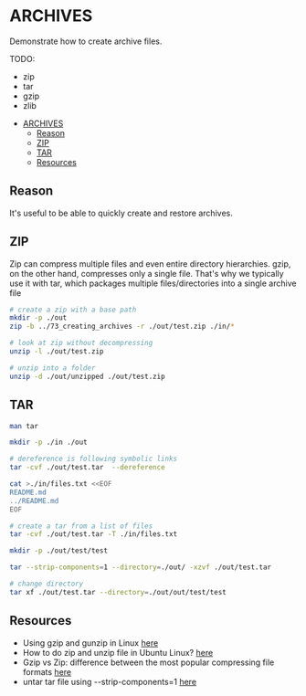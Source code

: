 # ARCHIVES

Demonstrate how to create archive files.  

TODO:

* zip
* tar
* gzip
* zlib

- [ARCHIVES](#archives)
  - [Reason](#reason)
  - [ZIP](#zip)
  - [TAR](#tar)
  - [Resources](#resources)

## Reason

It's useful to be able to quickly create and restore archives.  

## ZIP

Zip can compress multiple files and even entire directory hierarchies. gzip, on the other hand, compresses only a single file. That's why we typically use it with tar, which packages multiple files/directories into a single archive file

```sh
# create a zip with a base path
mkdir -p ./out
zip -b ../73_creating_archives -r ./out/test.zip ./in/*

# look at zip without decompressing
unzip -l ./out/test.zip

# unzip into a folder
unzip -d ./out/unzipped ./out/test.zip
```

## TAR

```sh
man tar 

mkdir -p ./in ./out

# dereference is following symbolic links
tar -cvf ./out/test.tar  --dereference 

cat >./in/files.txt <<EOF
README.md
../README.md
EOF

# create a tar from a list of files
tar -cvf ./out/test.tar -T ./in/files.txt

mkdir -p ./out/test/test

tar --strip-components=1 --directory=./out/ -xzvf ./out/test.tar

# change directory
tar xf ./out/test.tar --directory=./out/out/test/test
```

## Resources

* Using gzip and gunzip in Linux [here](https://www.baeldung.com/linux/gzip-and-gunzip)
* How to do zip and unzip file in Ubuntu Linux? [here](https://www.mysoftkey.com/linux/how-to-do-zip-and-unzip-file-in-ubuntu-linux/)
* Gzip vs Zip: difference between the most popular compressing file formats [here](https://nixcp.com/gzip-vs-zip-differences/)
* untar tar file using --strip-components=1 [here](https://stackoverflow.com/questions/41243174/untar-tar-file-using-strip-components-1)

